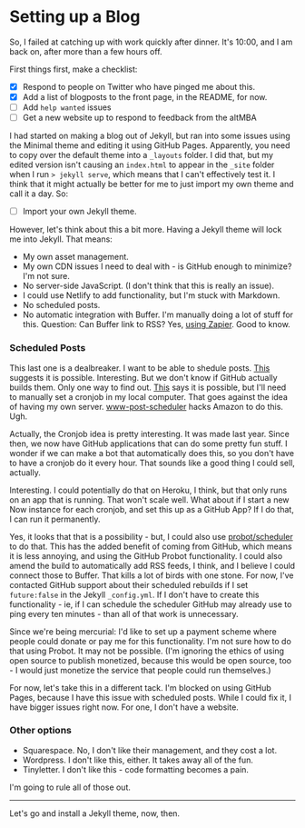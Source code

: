 # Setting up a Blog

So, I failed at catching up with work quickly after dinner. It's 10:00, and I am back on, after more than a few hours off.

First things first, make a checklist: 

- [x] Respond to people on Twitter who have pinged me about this.
- [x] Add a list of blogposts to the front page, in the README, for now.
- [ ] Add `help wanted` issues
- [ ] Get a new website up to respond to feedback from the altMBA

I had started on making a blog out of Jekyll, but ran into some issues using the Minimal theme and editing it using GitHub Pages. Apparently, you need to copy over the default theme into a `_layouts` folder. I did that, but my edited version isn't causing an `index.html` to appear in the `_site` folder when I run `> jekyll serve`, which means that I can't effectively test it. I think that it might actually be better for me to just import my own theme and call it a day. So:

- [ ] Import your own Jekyll theme.

However, let's think about this a bit more. Having a Jekyll theme will lock me into Jekyll. That means:

- My own asset management.
- My own CDN issues I need to deal with - is GitHub enough to minimize? I'm not sure.
- No server-side JavaScript. (I don't think that this is really an issue).
- I could use Netlify to add functionality, but I'm stuck with Markdown.
- No scheduled posts.
- No automatic integration with Buffer. I'm manually doing a lot of stuff for this. Question: Can Buffer link to RSS? Yes, [using Zapier](https://zapier.com/apps/buffer/integrations/rss). Good to know.

### Scheduled Posts

This last one is a dealbreaker. I want to be able to shedule posts. [This](https://rgardler.github.io/2015/07/21/schedule-jekyll-posts) suggests it is possible. Interesting. But we don't know if GitHub actually builds them. Only one way to find out. [This](http://code.alxmjo.com/how-to-schedule-posts-with-jekyll/) says it is possible, but I'll need to manually set a cronjob in my local computer. That goes against the idea of having my own server. [www-post-scheduler](https://github.com/netlify/www-post-scheduler) hacks Amazon to do this. Ugh.

Actually, the Cronjob idea is pretty interesting. It was made last year. Since then, we now have GitHub applications that can do some pretty fun stuff. I wonder if we can make a bot that automatically does this, so you don't have to have a cronjob do it every hour. That sounds like a good thing I could sell, actually.

Interesting. I could potentially do that on Heroku, I think, but that only runs on an app that is running. That won't scale well. What about if I start a new Now instance for each cronjob, and set this up as a GitHub App? If I do that, I can run it permanently.

Yes, it looks that that is a possibility - but, I could also use [probot/scheduler](https://github.com/probot/scheduler) to do that. This has the added benefit of coming from GitHub, which means it is less annoying, and using the GitHub Probot functionality. I could also amend the build to automatically add RSS feeds, I think, and I believe I could connect those to Buffer. That kills a lot of birds with one stone. For now, I've contacted GitHub support about their scheduled rebuilds if I set `future:false` in the Jekyll `_config.yml`. If I don't have to create this functionality - ie, if I can schedule the scheduler GitHub may already use to ping every ten minutes - than all of that work is unnecessary.

Since we're being mercurial: I'd like to set up a payment scheme where people could donate or pay me for this functionality. I'm not sure how to do that using Probot. It may not be possible. (I'm ignoring the ethics of using open source to publish monetized, because this would be open source, too - I would just monetize the service that people could run themselves.)

For now, let's take this in a different tack. I'm blocked on using GitHub Pages, because I have this issue with scheduled posts. While I could fix it, I have bigger issues right now. For one, I don't have a website.

### Other options

- Squarespace. No, I don't like their management, and they cost a lot.
- Wordpress. I don't like this, either. It takes away all of the fun.
- Tinyletter. I don't like this - code formatting becomes a pain.

I'm going to rule all of those out.

---

Let's go and install a Jekyll theme, now, then.
